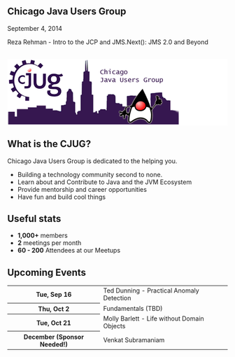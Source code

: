 ## Chicago Java Users Group

September 4, 2014

Reza Rehman - Intro to the JCP and JMS.Next(): JMS 2.0 and Beyond

<div style="background-color: white; margin-top: 30px;">
	<img src="images/cjug.gif" style="border: none; box-shadow: none;"/>
</div>


## What is the CJUG?

Chicago Java Users Group is dedicated to the helping you.

* Building a technology community second to none.
* Learn about and Contribute to Java and the JVM Ecosystem
* Provide mentorship and career opportunities
* Have fun and build cool things


## Useful stats

* **1,000+** members
* **2** meetings per month
* **60 - 200** Attendees at our Meetups


## Upcoming Events

<table class="upcoming-events">
	<tr>
		<th>Tue, Sep 16</th>
		<td>Ted Dunning - Practical Anomaly Detection</td>
	</tr>
	<tr>
		<th>Thu, Oct 2</th>
		<td>Fundamentals (TBD)</td>
	</tr>
	<tr>
		<th>Tue, Oct 21</th>
		<td>Molly Barlett - Life without Domain Objects</td>
	</tr>
	<tr>
		<th>December (Sponsor Needed!)</th>
		<td>Venkat Subramaniam</td>
	</tr>
</table>
